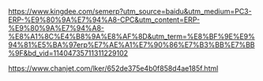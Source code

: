 
https://www.kingdee.com/semerp?utm_source=baidu&utm_medium=PC3-ERP-%E9%80%9A%E7%94%A8-CPC&utm_content=ERP-%E9%80%9A%E7%94%A8-%E8%A1%8C%E4%B8%9A%E8%AF%8D&utm_term=%E8%BF%9E%E9%94%81%E5%BA%97erp%E7%AE%A1%E7%90%86%E7%B3%BB%E7%BB%9F&bd_vid=11404735711311229102


https://www.chanjet.com/lker/652de375e4b0f858d4ae185f.html
